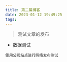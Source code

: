```yaml
---
title: 第二篇博客
date: 2023-01-12 19:49:25
tags:
---
```


> 测试文章的发布

<!--more-->


* 数据测试





`使用公司站点进行网络发布测试`